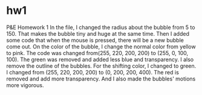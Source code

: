 # hw1
P&amp;E Homework 1
In the file, I changed the radius about the bubble from 5 to 150. That makes the bubble tiny and huge at the same time. Then I added some code that when the mouse is pressed, there will be a new bubble come out. 
On the color of the bubble, I change the normal color from yellow to pink. The code was changed from(255, 220, 200, 200) to (255, 0, 100, 100). The green was removed and added less blue and transparency. I also remove the outline of the bubbles. For the shifting color, I changed to green. I changed from (255, 220, 200, 200) to (0, 200, 200, 400). The red is removed and add more transparency. And I also made the bubbles' motions more vigorous.
